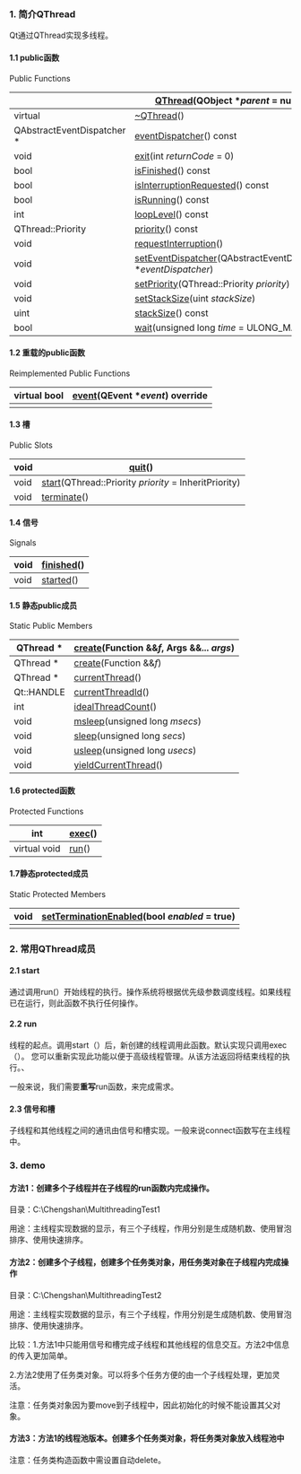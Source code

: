 ### 1. 简介QThread

Qt通过QThread实现多线程。

#### 1.1 public函数

Public Functions

|                            | [QThread](qthread.html#QThread)(QObject **parent* = nullptr) |
| -------------------------- | ------------------------------------------------------------ |
| virtual                    | [~QThread](qthread.html#dtor.QThread)()                      |
| QAbstractEventDispatcher * | [eventDispatcher](qthread.html#eventDispatcher)() const      |
| void                       | [exit](qthread.html#exit)(int *returnCode* = 0)              |
| bool                       | [isFinished](qthread.html#isFinished)() const                |
| bool                       | [isInterruptionRequested](qthread.html#isInterruptionRequested)() const |
| bool                       | [isRunning](qthread.html#isRunning)() const                  |
| int                        | [loopLevel](qthread.html#loopLevel)() const                  |
| QThread::Priority          | [priority](qthread.html#priority)() const                    |
| void                       | [requestInterruption](qthread.html#requestInterruption)()    |
| void                       | [setEventDispatcher](qthread.html#setEventDispatcher)(QAbstractEventDispatcher **eventDispatcher*) |
| void                       | [setPriority](qthread.html#setPriority)(QThread::Priority *priority*) |
| void                       | [setStackSize](qthread.html#setStackSize)(uint *stackSize*)  |
| uint                       | [stackSize](qthread.html#stackSize)() const                  |
| bool                       | [wait](qthread.html#wait)(unsigned long *time* = ULONG_MAX)  |

#### 1.2 重载的public函数

Reimplemented Public Functions

| virtual bool | [event](qthread.html#event)(QEvent **event*) override |
| ------------ | ----------------------------------------------------- |
|              |                                                       |

#### 1.3 槽

Public Slots

| void | [quit](qthread.html#quit)()                                  |
| ---- | ------------------------------------------------------------ |
| void | [start](qthread.html#start)(QThread::Priority *priority* = InheritPriority) |
| void | [terminate](qthread.html#terminate)()                        |

#### 1.4 信号

Signals

| void | [finished](qthread.html#finished)() |
| ---- | ----------------------------------- |
| void | [started](qthread.html#started)()   |

#### 1.5 静态public成员

Static Public Members



| QThread *  | [create](qthread.html#create)(Function &&*f*, Args &&... *args*) |
| ---------- | ------------------------------------------------------------ |
| QThread *  | [create](qthread.html#create-1)(Function &&*f*)              |
| QThread *  | [currentThread](qthread.html#currentThread)()                |
| Qt::HANDLE | [currentThreadId](qthread.html#currentThreadId)()            |
| int        | [idealThreadCount](qthread.html#idealThreadCount)()          |
| void       | [msleep](qthread.html#msleep)(unsigned long *msecs*)         |
| void       | [sleep](qthread.html#sleep)(unsigned long *secs*)            |
| void       | [usleep](qthread.html#usleep)(unsigned long *usecs*)         |
| void       | [yieldCurrentThread](qthread.html#yieldCurrentThread)()      |

#### 1.6 protected函数

Protected Functions



| int          | [exec](qthread.html#exec)() |
| ------------ | --------------------------- |
| virtual void | [run](qthread.html#run)()   |

#### 1.7静态protected成员

Static Protected Members



| void | [setTerminationEnabled](qthread.html#setTerminationEnabled)(bool *enabled* = true) |
| ---- | ------------------------------------------------------------ |
|      |                                                              |



### 2. 常用QThread成员

#### 2.1 start

通过调用run(）开始线程的执行。操作系统将根据优先级参数调度线程。如果线程已在运行，则此函数不执行任何操作。

#### 2.2 run

线程的起点。调用start（）后，新创建的线程调用此函数。默认实现只调用exec（）。
您可以重新实现此功能以便于高级线程管理。从该方法返回将结束线程的执行。、

一般来说，我们需要**重写**run函数，来完成需求。

#### 2.3 信号和槽

子线程和其他线程之间的通讯由信号和槽实现。一般来说connect函数写在主线程中。

### 3. demo

#### 方法1：创建多个子线程并在子线程的run函数内完成操作。

目录：C:\Chengshan\MultithreadingTest1

用途：主线程实现数据的显示，有三个子线程，作用分别是生成随机数、使用冒泡排序、使用快速排序。

#### 方法2：创建多个子线程，创建多个任务类对象，用任务类对象在子线程内完成操作

目录：C:\Chengshan\MultithreadingTest2

用途：主线程实现数据的显示，有三个子线程，作用分别是生成随机数、使用冒泡排序、使用快速排序。

比较：1.方法1中只能用信号和槽完成子线程和其他线程的信息交互。方法2中信息的传入更加简单。

​			2.方法2使用了任务类对象。可以将多个任务方便的由一个子线程处理，更加灵活。

注意：任务类对象因为要move到子线程中，因此初始化的时候不能设置其父对象。

#### 方法3：方法1的线程池版本。创建多个任务类对象，将任务类对象放入线程池中

注意：任务类构造函数中需设置自动delete。



